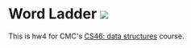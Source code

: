 # Word Ladder ![](https://api.travis-ci.com/shashankvineet/word_ladder.svg?branch=master)

This is hw4 for CMC's [CS46: data structures](https://github.com/mikeizbicki/cmc-csci046) course.
